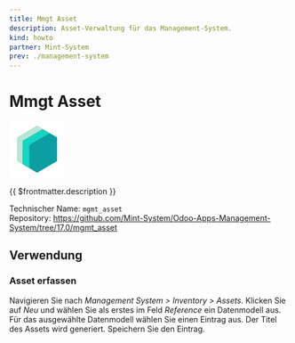 ```yaml
---
title: Mmgt Asset
description: Asset-Verwaltung für das Management-System.
kind: howto
partner: Mint-System
prev: ./management-system
---
```


# Mmgt Asset
![icon_oms_box](attachments/icons_odoo_mint_system.png)

{{ $frontmatter.description }}

Technischer Name: `mgmt_asset`\
Repository: <https://github.com/Mint-System/Odoo-Apps-Management-System/tree/17.0/mgmt_asset>

## Verwendung

### Asset erfassen

Navigieren Sie nach *Management System > Inventory > Assets*. Klicken Sie auf *Neu* und wählen Sie als erstes im Feld *Reference* ein Datenmodell aus. Für das ausgewählte Datenmodell wählen Sie einen Eintrag aus. Der Titel des Assets wird generiert. Speichern Sie den Eintrag.
